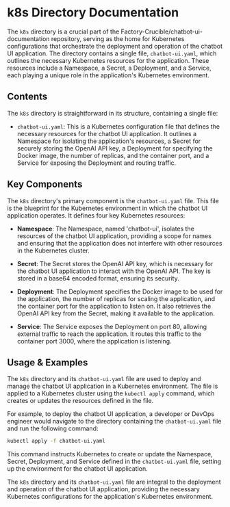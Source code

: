 
# k8s Directory Documentation

The `k8s` directory is a crucial part of the Factory-Crucible/chatbot-ui-documentation repository, serving as the home for Kubernetes configurations that orchestrate the deployment and operation of the chatbot UI application. The directory contains a single file, `chatbot-ui.yaml`, which outlines the necessary Kubernetes resources for the application. These resources include a Namespace, a Secret, a Deployment, and a Service, each playing a unique role in the application's Kubernetes environment.

## Contents

The `k8s` directory is straightforward in its structure, containing a single file:

- `chatbot-ui.yaml`: This is a Kubernetes configuration file that defines the necessary resources for the chatbot UI application. It outlines a Namespace for isolating the application's resources, a Secret for securely storing the OpenAI API key, a Deployment for specifying the Docker image, the number of replicas, and the container port, and a Service for exposing the Deployment and routing traffic.

## Key Components

The `k8s` directory's primary component is the `chatbot-ui.yaml` file. This file is the blueprint for the Kubernetes environment in which the chatbot UI application operates. It defines four key Kubernetes resources:

- **Namespace**: The Namespace, named 'chatbot-ui', isolates the resources of the chatbot UI application, providing a scope for names and ensuring that the application does not interfere with other resources in the Kubernetes cluster.

- **Secret**: The Secret stores the OpenAI API key, which is necessary for the chatbot UI application to interact with the OpenAI API. The key is stored in a base64 encoded format, ensuring its security.

- **Deployment**: The Deployment specifies the Docker image to be used for the application, the number of replicas for scaling the application, and the container port for the application to listen on. It also retrieves the OpenAI API key from the Secret, making it available to the application.

- **Service**: The Service exposes the Deployment on port 80, allowing external traffic to reach the application. It routes this traffic to the container port 3000, where the application is listening.

## Usage & Examples

The `k8s` directory and its `chatbot-ui.yaml` file are used to deploy and manage the chatbot UI application in a Kubernetes environment. The file is applied to a Kubernetes cluster using the `kubectl apply` command, which creates or updates the resources defined in the file.

For example, to deploy the chatbot UI application, a developer or DevOps engineer would navigate to the directory containing the `chatbot-ui.yaml` file and run the following command:

```bash
kubectl apply -f chatbot-ui.yaml
```

This command instructs Kubernetes to create or update the Namespace, Secret, Deployment, and Service defined in the `chatbot-ui.yaml` file, setting up the environment for the chatbot UI application.

The `k8s` directory and its `chatbot-ui.yaml` file are integral to the deployment and operation of the chatbot UI application, providing the necessary Kubernetes configurations for the application's Kubernetes environment.

